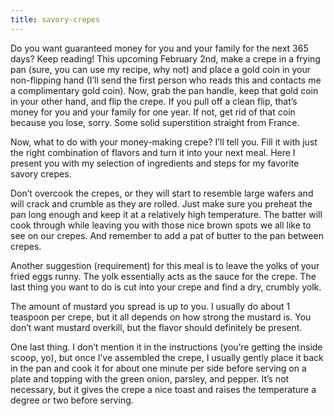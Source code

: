 ```yaml
---
title: savory-crepes
---
```

Do you want guaranteed money for you and your family for the next 365 days? Keep reading! This upcoming February 2nd, make a crepe in a frying pan (sure, you can use my recipe, why not) and place a gold coin in your non-flipping hand (I’ll send the first person who reads this and contacts me a complimentary gold coin). Now, grab the pan handle, keep that gold coin in your other hand, and flip the crepe. If you pull off a clean flip, that’s money for you and your family for one year. If not, get rid of that coin because you lose, sorry. Some solid superstition straight from France.

Now, what to do with your money-making crepe? I’ll tell you. Fill it with just the right combination of flavors and turn it into your next meal. Here I present you with my selection of ingredients and steps for my favorite savory crepes. 

Don’t overcook the crepes, or they will start to resemble large wafers and will crack and crumble as they are rolled. Just make sure you preheat the pan long enough and keep it at a relatively high temperature. The batter will cook through while leaving you with those nice brown spots we all like to see on our crepes. And remember to add a pat of butter to the pan between crepes. 

Another suggestion (requirement) for this meal is to leave the yolks of your fried eggs runny. The yolk essentially acts as the sauce for the crepe. The last thing you want to do is cut into your crepe and find a dry, crumbly yolk. 

The amount of mustard you spread is up to you. I usually do about 1 teaspoon per crepe, but it all depends on how strong the mustard is. You don’t want mustard overkill, but the flavor should definitely be present. 

One last thing. I don’t mention it in the instructions (you’re getting the inside scoop, yo), but once I’ve assembled the crepe, I usually gently place it back in the pan and cook it for about one minute per side before serving on a plate and topping with the green onion, parsley, and pepper.
It’s not necessary, but it gives the crepe a nice toast and raises the temperature a degree or two before serving.
